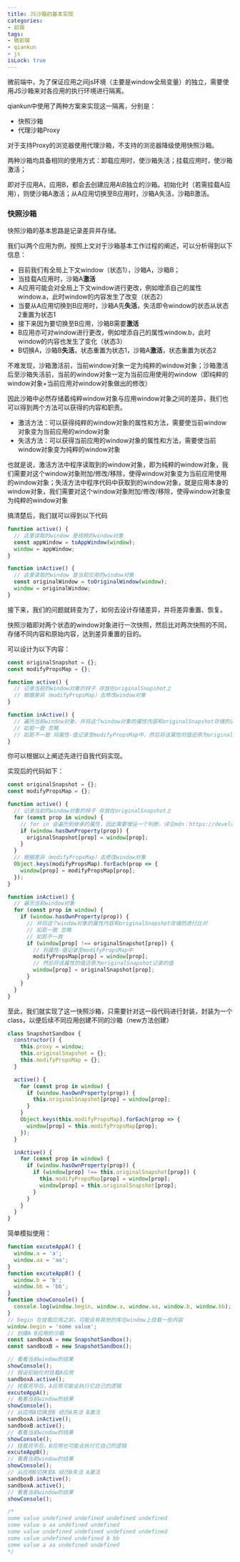 ```yaml
---
title: JS沙箱的基本实现
categories:
- 前端
tags:
- 微前端
- qiankun
- js
isLock: true
---
```


微前端中，为了保证应用之间js环境（主要是window全局变量）的独立，需要使用JS沙箱来对各应用的执行环境进行隔离。

qiankun中使用了两种方案来实现这一隔离，分别是：

+ 快照沙箱
+ 代理沙箱Proxy

对于支持Proxy的浏览器使用代理沙箱，不支持的浏览器降级使用快照沙箱。

两种沙箱均具备相同的使用方式：卸载应用时，使沙箱失活；挂载应用时，使沙箱激活；

即对于应用A，应用B，都会去创建应用A\B独立的沙箱。初始化时（若需挂载A应用），则使沙箱A激活；从A应用切换至B应用时，沙箱A失活，沙箱B激活。

<!-- more -->

### 快照沙箱

快照沙箱的基本思路是记录差异并存储。

我们以两个应用为例，按照上文对于沙箱基本工作过程的阐述，可以分析得到以下信息：

+ 目前我们有全局上下文window（状态1），沙箱A，沙箱B；
+ 当挂载A应用时，沙箱A**激活**
+ A应用可能会对全局上下文window进行更改，例如增添自己的属性window.a，此时window的内容发生了改变（状态2）
+ 当要从A应用切换到B应用时，沙箱A先**失活**，失活即令window的状态从状态2重置为状态1
+ 接下来因为要切换至B应用，沙箱B需要**激活**
+ B应用亦可对window进行更改，例如增添自己的属性window.b，此时window的内容也发生了变化（状态3）
+ B切换A，沙箱B**失活**，状态重置为状态1，沙箱A**激活**，状态重置为状态2

不难发现，沙箱激活前，当前window对象一定为纯粹的window对象；沙箱激活后至沙箱失活前，当前的window对象一定为当前应用使用的window（即纯粹的window对象+当前应用对window对象做出的修改）

因此沙箱中必然存储着纯粹window对象与应用window对象之间的差异，我们也可以得到两个方法可以获得的内容和职责。

+ 激活方法：可以获得纯粹的window对象的属性和方法，需要使当前window对象变为当前应用的window对象
+ 失活方法：可以获得当前应用的window对象的属性和方法，需要使当前window对象变为纯粹的window对象

也就是说，激活方法中程序读取到的window对象，即为纯粹的window对象，我们需要对这个window对象附加/修改/移除，使得window对象变为当前应用使用的window对象；失活方法中程序代码中获取到的window对象，就是应用本身的window对象，我们需要对这个window对象附加/修改/移除，使得window对象变为纯粹的window对象

搞清楚后，我们就可以得到以下代码

```javascript
function active() {
  // 这里读取的window 是纯粹的window对象
  const appWindow = toAppWindow(window);
  window = appWindow;
}

function inActive() {
  // 这里读取的window 是当前应用的window对象
  const originalWindow = toOriginalWindow(window);
  window = originalWindow;
}
```

接下来，我们的问题就转变为了，如何去设计存储差异，并将差异重置、恢复。

快照沙箱即对两个状态的window对象进行一次快照，然后比对两次快照的不同，存储不同内容和原始内容，达到差异重置的目的。

可以设计为以下内容：

```javascript
const originalSnapshot = {};
const modifyPropsMap = {};

function active() {
  // 记录当前的window对象的样子 存放在originalSnapshot上
  // 根据差异（modifyPropsMap）去修改window对象
}

function inActive() {
  // 遍历当前window对象，并将这个window对象的属性内容和originalSnapshot存储的进行比对
  // 如若一致 忽略
  // 如若不一致 将属性-值记录至modifyPropsMap中，然后将该属性的值还原为originalSnapshot记录的值
}
```

你可以根据以上阐述先进行自我代码实现。

实现后的代码如下：

```javascript
const originalSnapshot = {};
const modifyPropsMap = {};

function active() {
  // 记录当前的window对象的样子 存放在originalSnapshot上
  for (const prop in window) {
    // for in 会遍历到继承的属性，因此需要增设一个判断，详见mdn：https://developer.mozilla.org/zh-CN/docs/Web/JavaScript/Reference/Statements/for...in
    if (window.hasOwnProperty(prop)) {
      originalSnapshot[prop] = window[prop];
    }
  }
  // 根据差异（modifyPropsMap）去修改window对象
  Object.keys(modifyPropsMap).forEach(prop => {
    window[prop] = modifyPropsMap[prop];
  });
}

function inActive() {
  // 遍历当前window对象
  for (const prop in window) {
    if (window.hasOwnProperty(prop)) {
      // 并将这个window对象的属性内容和originalSnapshot存储的进行比对
      // 如若一致 忽略
      // 如若不一致
      if (window[prop] !== originalSnapshot[prop]) {
        // 将属性-值记录至modifyPropsMap中
        modifyPropsMap[prop] = window[prop];
        // 然后将该属性的值还原为originalSnapshot记录的值
        window[prop] = originalSnapshot[prop];
      }
    }
  }
}
```

至此，我们就实现了这一快照沙箱，只需要针对这一段代码进行封装，封装为一个class，以便后续不同应用创建不同的沙箱（new方法创建）

```javascript
class SnapshotSandbox {
  constructor() {
    this.proxy = window;
    this.originalSnapshot = {};
    this.modifyPropsMap = {};
  }

  active() {
    for (const prop in window) {
      if (window.hasOwnProperty(prop)) {
        this.originalSnapshot[prop] = window[prop];
      }
    }
    Object.keys(this.modifyPropsMap).forEach(prop => {
      window[prop] = this.modifyPropsMap[prop];
    });
  }

  inActive() {
    for (const prop in window) {
      if (window.hasOwnProperty(prop)) {
        if (window[prop] !== this.originalSnapshot[prop]) {
          this.modifyPropsMap[prop] = window[prop];
          window[prop] = this.originalSnapshot[prop];
        }
      }
    }
  }
}
```

简单模拟使用：

```javascript
function excuteAppA() {
  window.a = 'a';
  window.aa = 'aa';
}
function excuteAppB() {
  window.b = 'b';
  window.bb = 'bb';
}
function showConsole() {
  console.log(window.begin, window.a, window.aa, window.b, window.bb);
}
// begin 在挂载应用之前，可能会有其他的库在window上挂载一些内容
window.begin = 'some value';
// 创建A B应用的沙箱
const sandboxA = new SnapshotSandbox();
const sandboxB = new SnapshotSandbox();

// 看看当前window的结果
showConsole();
// 假设初始化时挂载A应用
sandboxA.active();
// 挂载完毕后，A应用可能会执行它自己的逻辑
excuteAppA();
// 看看当前window的结果
showConsole();
// 从应用A切换至B 经历A失活 B激活
sandboxA.inActive();
sandboxB.active();
// 看看当前window的结果
showConsole();
// 挂载完毕后，B应用也可能会执行它自己的逻辑
excuteAppB();
// 看看当前window的结果
showConsole();
// 从应用B切换至A 经历B失活 A激活
sandboxB.inActive();
sandboxA.active();
// 看看当前window的结果
showConsole();

/*
some value undefined undefined undefined undefined
some value a aa undefined undefined
some value undefined undefined undefined undefined
some value undefined undefined b bb
some value a aa undefined undefined
*/
```